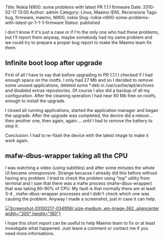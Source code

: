 Title: Nokia N900: some problems with latest PR 1.1.1 firmware
Date: 2010-02-17 13:00
Author: admin
Category: Linux, Maemo (EN), Recensione
Tags: bug, firmware, maemo, N900, nokia
Slug: nokia-n900-some-problems-with-latest-pr-1-1-1-firmware
Status: published

I don't know if it's just a case or if I'm the only one who had these
problems, but I'll report them anyway, maybe somebody had my same
problem and we could try to prepare a proper bug report to make the
Maemo team fix them.

Infinite boot loop after upgrade
--------------------------------

First of all I have to say that before upgrading to PR 1.1.1 I checked
if I had enough space on the rootfs. I only had 27 Mb and so I decided
to remove some unused applications, deleted some \*.deb in
/var/cache/apt/archives and disabled extras repositories. Of course I
also did a backup of all my configuration. After the cleaning operation
I had near 60 Mb free on rootfs, enough to install the upgrade.

I closed all running applications, started the application manager and
began the upgrade. After the upgrade was completed, the device did a
reboot... then another one, then again, again.... until I had to remove
the battery to stop it.

Conclusion: I had to re-flash the device with the latest image to make
it work again.

mafw-dbus-wrapper taking all the CPU
------------------------------------

I was watching a video (using subtitles) and after some minutes the
whole UI became unresponsive. Strange because I already did this before
without having any problem. I tried to check the problem using "top"
utility from terminal and I saw that there was a mafw process
(mafw-dbus-wrapper) that was taking 80-90% of CPU. My fault is that
normally there are at least 3-4 , mafw-dbus-wrapper processes and I
didn't check which one was causing the problem. Anyway I made a
screenshot, just in case it can help.

[![](http://www.andreagrandi.it/wp-content/uploads/2010/02/Screenshot-20100217-034958-300x180.png "Screenshot-20100217-034958"){.size-medium
.wp-image-362 .aligncenter width="300"
height="180"}](http://www.andreagrandi.it/wp-content/uploads/2010/02/Screenshot-20100217-034958.png)

I hope this short report can be useful to help Maemo team to fix or at
least investigate what happened. Just leave a comment or contact me if
you need more informations.
